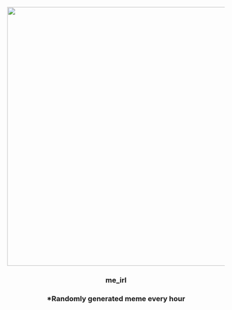 <p align="center">
        <img src="https://i.imgur.com/HeR51Ir.jpg" width="600" height="600">
        </p>
        <h3 align="center">me_irl</h3>
        <h3 align="center">*Randomly generated meme every hour</h3>
    